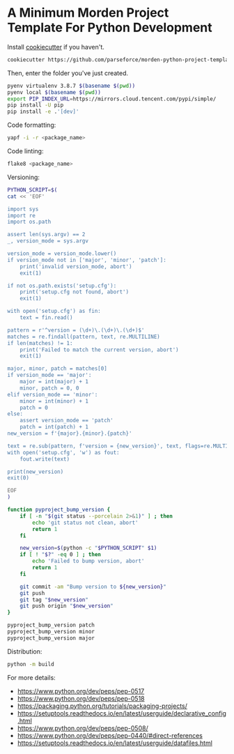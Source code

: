 # A Minimum Morden Project Template For Python Development

Install [cookiecutter](https://github.com/audreyr/cookiecutter) if you haven't.

```bash
cookiecutter https://github.com/parseforce/morden-python-project-template.git
```

Then, enter the folder you've just created.

```bash
pyenv virtualenv 3.8.7 $(basename $(pwd))
pyenv local $(basename $(pwd))
export PIP_INDEX_URL=https://mirrors.cloud.tencent.com/pypi/simple/
pip install -U pip
pip install -e .'[dev]'
```

Code formatting:

```bash
yapf -i -r <package_name>
```

Code linting:

```bash
flake8 <package_name>
```

Versioning:

```bash
PYTHON_SCRIPT=$(
cat << 'EOF'

import sys
import re
import os.path

assert len(sys.argv) == 2
_, version_mode = sys.argv

version_mode = version_mode.lower()
if version_mode not in ['major', 'minor', 'patch']:
    print('invalid version_mode, abort')
    exit(1)

if not os.path.exists('setup.cfg'):
    print('setup.cfg not found, abort')
    exit(1)

with open('setup.cfg') as fin:
    text = fin.read()

pattern = r'^version = (\d+)\.(\d+)\.(\d+)$'
matches = re.findall(pattern, text, re.MULTILINE)
if len(matches) != 1:
    print('Failed to match the current version, abort')
    exit(1)

major, minor, patch = matches[0]
if version_mode == 'major':
    major = int(major) + 1
    minor, patch = 0, 0
elif version_mode == 'minor':
    minor = int(minor) + 1
    patch = 0
else:
    assert version_mode == 'patch'
    patch = int(patch) + 1
new_version = f'{major}.{minor}.{patch}'

text = re.sub(pattern, f'version = {new_version}', text, flags=re.MULTILINE)
with open('setup.cfg', 'w') as fout:
    fout.write(text)

print(new_version)
exit(0)

EOF
)

function pyproject_bump_version {
    if [ -n "$(git status --porcelain 2>&1)" ] ; then
        echo 'git status not clean, abort'
        return 1
    fi

    new_version=$(python -c "$PYTHON_SCRIPT" $1)
    if [ ! "$?" -eq 0 ] ; then
        echo 'Failed to bump version, abort'
        return 1
    fi

    git commit -am "Bump version to ${new_version}"
    git push
    git tag "$new_version"
    git push origin "$new_version"
}

pyproject_bump_version patch
pyproject_bump_version minor
pyproject_bump_version major
```

Distribution:

```bash
python -m build
```

For more details:

* https://www.python.org/dev/peps/pep-0517
* https://www.python.org/dev/peps/pep-0518
* https://packaging.python.org/tutorials/packaging-projects/
* https://setuptools.readthedocs.io/en/latest/userguide/declarative_config.html
* https://www.python.org/dev/peps/pep-0508/
* https://www.python.org/dev/peps/pep-0440/#direct-references
* https://setuptools.readthedocs.io/en/latest/userguide/datafiles.html
